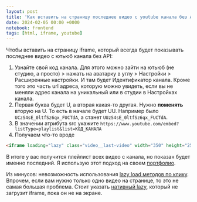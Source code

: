```yaml
---
layout: post
title: 'Как вставить на страницу последнее видео с youtube канала без API'
date: 2024-02-05 00:00 +0000
notebook: frontend
tags: [html, iframe, youtube]
---
```

Чтобы вставить на страницу iframe, который всегда будет показывать последнее видео с ютьюб канала без API:

1. Узнайте свой код канала. Для этого можно зайти на ютьюб (не студию, а просто) > нажать на аватарку в углу > Настройки > Расширенные настройки. И там будет Идентификатор канала. Кроме того это часть url адреса, которую можно увидеть, если вы не меняли адрес канала на уникальный или в студии в Настройках канала.
2. Первая буква будет U, а вторая какая-то другая. Нужно **поменять** вторую на U. То есть в начале будет UU. Например было `UCzS4sE_0ltfSz6qx_FUCTdA`, а станет `UUzS4sE_0ltfSz6qx_FUCTdA`.
3. В значении атрибута src укажите `https://www.youtube.com/embed?listType=playlist&list=КОД_КАНАЛА`
4. Получаем что-то вроде

```html
<iframe loading="lazy" class="video__last-video" width="350" height="250" title="Последний видосик на канале" allow="accelerometer; encrypted-media; gyroscope; picture-in-picture" allowfullscreen src="https://www.youtube.com/embed?listType=playlist&list=UUzS4sE_0ltfSz6qx_FUCTdA"></iframe>
```

В итоге у вас получится плейлист всех видео с канала, но показан будет именно последний. Я использую этот подход на своем [портфолио](https://vallek.github.io/). 

Из минусов: невозможность использования [lazy load методов по клику]({{site.baseurl}}/ru/youtube-lazy-load). Впрочем, если вам нужно только одно видео на странице, то это не самая большая проблема. Стоит указать [нативный lazy](https://developer.mozilla.org/en-US/docs/Web/HTML/Element/iframe#loading), который не загрузит iframe, пока он не на экране.
